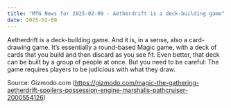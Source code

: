 ```yaml
---
title: "MTG News for 2025-02-09 - Aetherdrift is a deck-building game"
date: 2025-02-09
---
```


Aetherdrift is a deck-building game. And it is, in a sense, also a card-drawing game. It’s essentially a round-based Magic game, with a deck of cards that you build and then discard as you see fit. Even better, that deck can be built by a group of people at once. But you need to be careful: The game requires players to be judicious with what they draw.

Source: Gizmodo.com (https://gizmodo.com/magic-the-gathering-aetherdrift-spoilers-possession-engine-marshalls-pathcruiser-2000554126)
